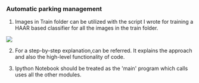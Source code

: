 ### Automatic parking management 

1. Images in Train folder can be utilized with the script I wrote for training a HAAR based classifier for all the images in the train folder.

![](Haarpark.gif)

2. For a step-by-step explanation,can be referred. It explains the approach and also the high-level functionality of code.

3. Ipython Notebook should be treated as the 'main' program which calls uses all the other modules.

